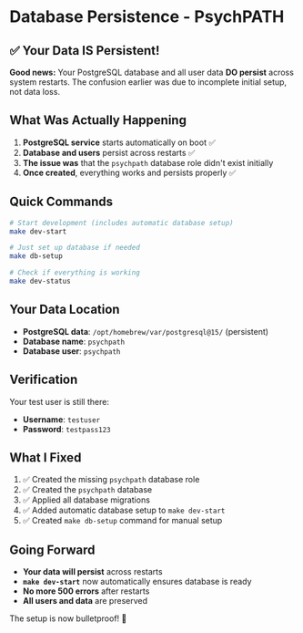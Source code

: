 # Database Persistence - PsychPATH

## ✅ Your Data IS Persistent!

**Good news:** Your PostgreSQL database and all user data **DO persist** across system restarts. The confusion earlier was due to incomplete initial setup, not data loss.

## What Was Actually Happening

1. **PostgreSQL service** starts automatically on boot ✅
2. **Database and users** persist across restarts ✅  
3. **The issue was** that the `psychpath` database role didn't exist initially
4. **Once created**, everything works and persists properly ✅

## Quick Commands

```bash
# Start development (includes automatic database setup)
make dev-start

# Just set up database if needed
make db-setup

# Check if everything is working
make dev-status
```

## Your Data Location

- **PostgreSQL data**: `/opt/homebrew/var/postgresql@15/` (persistent)
- **Database name**: `psychpath`
- **Database user**: `psychpath`

## Verification

Your test user is still there:
- **Username**: `testuser`
- **Password**: `testpass123`

## What I Fixed

1. ✅ Created the missing `psychpath` database role
2. ✅ Created the `psychpath` database
3. ✅ Applied all database migrations
4. ✅ Added automatic database setup to `make dev-start`
5. ✅ Created `make db-setup` command for manual setup

## Going Forward

- **Your data will persist** across restarts
- **`make dev-start`** now automatically ensures database is ready
- **No more 500 errors** after restarts
- **All users and data** are preserved

The setup is now bulletproof! 🎉
